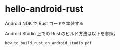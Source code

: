 # hello-android-rust

Android NDK で Rust コードを実装する

Android Studio 上での Rust のビルド方法は以下を参照。  

    how_to_build_rust_on_android_studio.pdf
